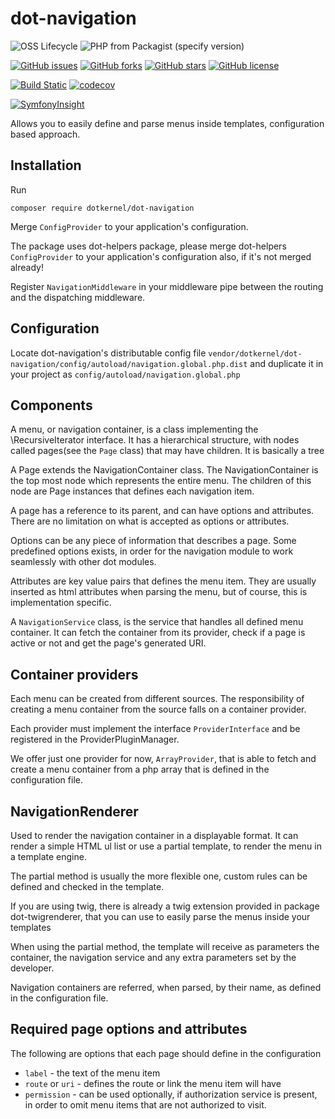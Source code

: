 # dot-navigation

![OSS Lifecycle](https://img.shields.io/osslifecycle/dotkernel/dot-navigation)
![PHP from Packagist (specify version)](https://img.shields.io/packagist/php-v/dotkernel/dot-navigation/3.4.2)

[![GitHub issues](https://img.shields.io/github/issues/dotkernel/dot-navigation)](https://github.com/dotkernel/dot-navigation/issues)
[![GitHub forks](https://img.shields.io/github/forks/dotkernel/dot-navigation)](https://github.com/dotkernel/dot-navigation/network)
[![GitHub stars](https://img.shields.io/github/stars/dotkernel/dot-navigation)](https://github.com/dotkernel/dot-navigation/stargazers)
[![GitHub license](https://img.shields.io/github/license/dotkernel/dot-navigation)](https://github.com/dotkernel/dot-navigation/blob/3.0/LICENSE.md)

[![Build Static](https://github.com/dotkernel/dot-navigation/actions/workflows/static-analysis.yml/badge.svg?branch=3.0)](https://github.com/dotkernel/dot-navigation/actions/workflows/static-analysis.yml)
[![codecov](https://codecov.io/gh/dotkernel/dot-navigation/graph/badge.svg?token=AI9WFYDDX9)](https://codecov.io/gh/dotkernel/dot-navigation)

[![SymfonyInsight](https://insight.symfony.com/projects/68b7c728-4cc9-40ac-a3be-cf17f9b2eaf1/big.svg)](https://insight.symfony.com/projects/68b7c728-4cc9-40ac-a3be-cf17f9b2eaf1)

Allows you to easily define and parse menus inside templates, configuration based approach.

## Installation

Run

    composer require dotkernel/dot-navigation

Merge `ConfigProvider` to your application's configuration.

The package uses dot-helpers package, please merge dot-helpers `ConfigProvider` to your application's configuration
also, if it's not merged already!

Register `NavigationMiddleware` in your middleware pipe between the routing and the dispatching middleware.

## Configuration

Locate dot-navigation's distributable config file `vendor/dotkernel/dot-navigation/config/autoload/navigation.global.php.dist` and duplicate it in your project as `config/autoload/navigation.global.php`

## Components

A menu, or navigation container, is a class implementing the \RecursiveIterator interface. It has a hierarchical structure, with nodes called pages(see the `Page` class) that may have children. It is basically a tree

A Page extends the NavigationContainer class. The NavigationContainer is the top most node which represents the entire menu. The children of this node are Page instances that defines each navigation item.

A page has a reference to its parent, and can have options and attributes. There are no limitation on what is accepted as options or attributes.

Options can be any piece of information that describes a page. Some predefined options exists, in order for the navigation module to work seamlessly with other dot modules.

Attributes are key value pairs that defines the menu item. They are usually inserted as html attributes when parsing the menu, but of course, this is implementation specific.

A `NavigationService` class, is the service that handles all defined menu container. It can fetch the container from its provider, check if a page is active or not and get the page's generated URI.

## Container providers

Each menu can be created from different sources. The responsibility of creating a menu container from the source falls on a container provider.

Each provider must implement the interface `ProviderInterface` and be registered in the ProviderPluginManager.

We offer just one provider for now, `ArrayProvider`, that is able to fetch and create a menu container from a php array that is defined in the configuration file.

## NavigationRenderer

Used to render the navigation container in a displayable format. It can render a simple HTML ul list or use a partial template, to render the menu in a template engine.

The partial method is usually the more flexible one, custom rules can be defined and checked in the template.

If you are using twig, there is already a twig extension provided in package dot-twigrenderer, that you can use to easily parse the menus inside your templates

When using the partial method, the template will receive as parameters the container, the navigation service and any extra parameters set by the developer.

Navigation containers are referred, when parsed, by their name, as defined in the configuration file.

## Required page options and attributes

The following are options that each page should define in the configuration

* `label` - the text of the menu item
* `route` or `uri` - defines the route or link the menu item will have
* `permission` - can be used optionally, if authorization service is present, in order to omit menu items that are not authorized to visit.
